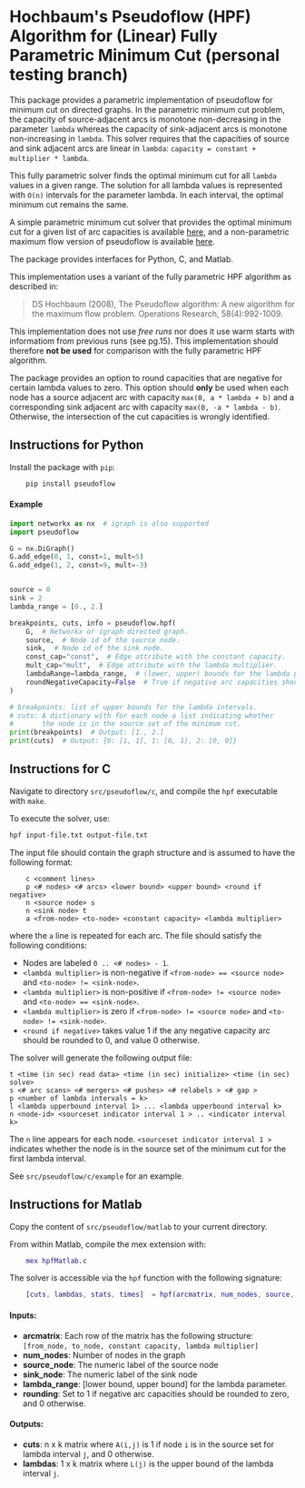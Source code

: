# Hochbaum's Pseudoflow (HPF) Algorithm for (Linear) Fully Parametric Minimum Cut (personal testing branch)
This package provides a parametric implementation of pseudoflow for minimum cut on directed graphs. In the parametric minimum cut problem, the capacity of source-adjacent arcs is monotone non-decreasing in the parameter `lambda` whereas the capacity of sink-adjacent arcs is monotone non-increasing in `lambda`. This solver requires that the capacities of source and sink adjacent arcs are linear in `lambda`: `capacity = constant + multiplier * lambda`.

This fully parametric solver finds the optimal minimum cut for all `lambda` values in a given range. The solution for all lambda values is represented with `O(n)` intervals for the parameter lambda. In each interval, the optimal minimum cut remains the same.

A simple parametric minimum cut solver that provides the optimal minimum cut for a given list of arc capacities is available [here](https://riot.ieor.berkeley.edu/Applications/Pseudoflow/parametric.html), and a non-parametric maximum flow version of pseudoflow is available [here](https://riot.ieor.berkeley.edu/Applications/Pseudoflow/maxflow.html).

The package provides interfaces for Python, C, and Matlab.

This implementation uses a variant of the fully parametric HPF algorithm as described in:
>    DS Hochbaum (2008), The Pseudoflow algorithm: A new algorithm for the maximum flow problem. Operations Research, 58(4):992-1009.

This implementation does not use *free runs* nor does it use warm starts with informatiom from previous runs (see pg.15). This implementation should therefore **not be used** for comparison with the fully parametric HPF algorithm.

The package provides an option to round capacities that are negative for certain lambda values to zero. This option should **only** be used when each node has a source adjacent arc with capacity `max(0, a * lambda + b)` and a corresponding sink adjacent arc with capacity `max(0, -a * lambda - b)`. Otherwise, the intersection of the cut capacities is wrongly identified.


## Instructions for Python

Install the package with `pip`:

```bash
    pip install pseudoflow
```

#### Example
```python
import networkx as nx  # igraph is also supported
import pseudoflow

G = nx.DiGraph()
G.add_edge(0, 1, const=1, mult=5)
G.add_edge(1, 2, const=9, mult=-3)


source = 0
sink = 2
lambda_range = [0., 2.]

breakpoints, cuts, info = pseudoflow.hpf(
    G,  # Networkx or igraph directed graph.
    source,  # Node id of the source node.
    sink,  # Node id of the sink node.
    const_cap="const",  # Edge attribute with the constant capacity.
    mult_cap="mult",  # Edge attribute with the lambda multiplier.
    lambdaRange=lambda_range,  # (lower, upper) bounds for the lambda parameter.
    roundNegativeCapacity=False  # True if negative arc capacities should be rounded to zero.
)

# breakpoints: list of upper bounds for the lambda intervals.
# cuts: A dictionary with for each node a list indicating whether
#       the node is in the source set of the minimum cut.
print(breakpoints)  # Output: [1., 2.]
print(cuts)  # Output: {0: [1, 1], 1: [0, 1], 2: [0, 0]}
```

## Instructions for C
Navigate to directory `src/pseudoflow/c`, and compile the `hpf` executable with `make`.

To execute the solver, use:
```bash
hpf input-file.txt output-file.txt
```

The input file should contain the graph structure and is assumed to have the following format:
```
    c <comment lines>
    p <# nodes> <# arcs> <lower bound> <upper bound> <round if negative>
    n <source node> s
    n <sink node> t
    a <from-node> <to-node> <constant capacity> <lambda multiplier>
```
where the `a` line is repeated for each arc. The file should satisfy the following conditions:
- Nodes are labeled `0 .. <# nodes> - 1`.
- `<lambda multiplier>` is non-negative if `<from-node> == <source node>` and `<to-node> != <sink-node>`.
- `<lambda multiplier>` is non-positive if `<from-node> != <source node>` and `<to-node> == <sink-node>`.
- `<lambda multiplier>` is zero if `<from-node> != <source node>` and `<to-node> != <sink-node>`.
- `<round if negative>` takes value 1 if the any negative capacity arc should be rounded to 0, and value 0 otherwise.

The solver will generate the following output file:
```
t <time (in sec) read data> <time (in sec) initialize> <time (in sec) solve>
s <# arc scans> <# mergers> <# pushes> <# relabels > <# gap >
p <number of lambda intervals = k>
l <lambda upperbound interval 1> ... <lambda upperbound interval k>
n <node-id> <sourceset indicator interval 1 > .. <indicator interval k>
```
The `n` line appears for each node. `<sourceset indicator interval 1 >` indicates whether the node is in the source set of the minimum cut for the first lambda interval.

See `src/pseudoflow/c/example` for an example.

## Instructions for Matlab

Copy the content of `src/pseudoflow/matlab` to your current directory.

From within Matlab, compile the mex extension with:
```matlab
    mex hpfMatlab.c
```

The solver is accessible via the `hpf` function with the following signature:
```matlab
    [cuts, lambdas, stats, times]  = hpf(arcmatrix, num_nodes, source, sink lambda_range, rounding);
```

#### Inputs:
* **arcmatrix**: Each row of the matrix has the following structure: `[from_node, to_node, constant capacity, lambda multiplier]`
* **num_nodes**: Number of nodes in the graph
* **source_node**: The numeric label of the source node
* **sink_node**: The numeric label of the sink node
* **lambda_range**: [lower bound, upper bound] for the lambda parameter.
* **rounding**: Set to 1 if negative arc capacities should be rounded to zero, and 0 otherwise.

#### Outputs:
* **cuts**: n x k matrix where `A(i,j)` is 1 if node `i` is in the source set for lambda interval `j`, and 0 otherwise.
* **lambdas**: 1 x k matrix where `L(j)` is the upper bound of the lambda interval `j`.
